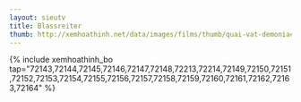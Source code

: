 ```yaml
---
layout: sieutv
title: Blassreiter
thumb: http://xemhoathinh.net/data/images/films/thumb/quai-vat-demoniacs-blassreiter-2008.jpg
---
```

{% include xemhoathinh_bo tap="72143,72144,72145,72146,72147,72148,72213,72214,72149,72150,72151,72152,72153,72154,72155,72156,72157,72158,72159,72160,72161,72162,72163,72164" %} 
